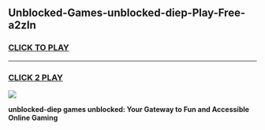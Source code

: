 
## Unblocked-Games-unblocked-diep-Play-Free-a2zln
<h3>
<a href="https://premium76.site?title=unblocked-diep&ref=23A">CLICK TO PLAY</a></h3>
<hr>

<h3>
<a href="https://premium76.site?title=unblocked-diep&ref=23A">CLICK 2 PLAY</a>
  
</h3>

<a href="https://premium76.site?title=unblocked-diep&ref=23A"><img src="https://clearcache.store/games.png"></a>


**unblocked-diep games unblocked: Your Gateway to Fun and Accessible Online Gaming**
